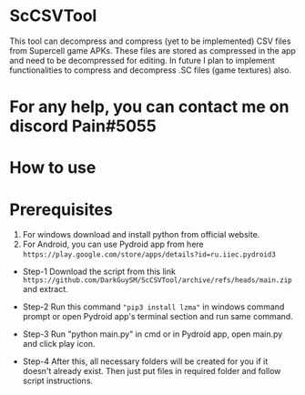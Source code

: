# ScCSVTool
This tool can decompress and compress (yet to be implemented) CSV files from Supercell game APKs. These files are stored as compressed in the app and need to be decompressed for editing. In future I plan to implement functionalities to compress and decompress .SC files (game textures) also.
# For any help, you can contact me on discord Pain#5055
# How to use
# Prerequisites
1) For windows download and install python from official website.
2) For Android, you can use Pydroid app from here `https://play.google.com/store/apps/details?id=ru.iiec.pydroid3`

* Step-1
Download the script from this link `https://github.com/DarkGuySM/ScCSVTool/archive/refs/heads/main.zip` and extract.

* Step-2
Run this command `"pip3 install lzma"` in windows command prompt or open Pydroid app's terminal section and run same command.

* Step-3
Run "python main.py" in cmd or in Pydroid app, open main.py and click play icon.

* Step-4
After this, all necessary folders will be created for you if it doesn't already exist. Then just put files in required folder and follow script instructions.

